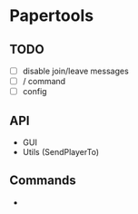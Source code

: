 # Papertools

## TODO
- [ ] disable join/leave messages
- [ ] /<server> command
- [ ] config

## API
- GUI
- Utils (SendPlayerTo)

## Commands
-